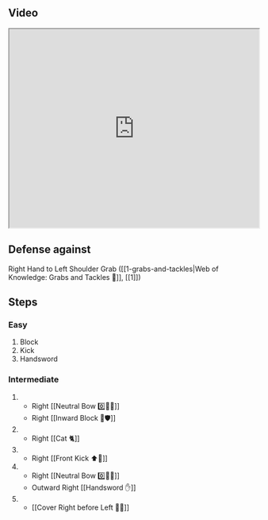 ## Video

<iframe src="https://www.youtube.com/embed/IXZ6kr4VHQw?start=46&end=62" width="100%" height="400"></iframe>

## Defense against

Right Hand to Left Shoulder Grab ([[1-grabs-and-tackles|Web of Knowledge: Grabs and Tackles 🤝]], [[1]])

## Steps

### Easy

1. Block
2. Kick
3. Handsword

### Intermediate

1.  - Right [[Neutral Bow 0️⃣🧍‍♂️]]
    - Right [[Inward Block 🔽🛡️]]
2.  - Right [[Cat 🐈]]
3.  - Right [[Front Kick ⬆️🦵]]
4.  - Right [[Neutral Bow 0️⃣🧍‍♂️]]
    - Outward Right [[Handsword ✋]]
5.  - [[Cover Right before Left 🦶🔄]]
